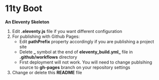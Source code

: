 # 11ty Boot

**An Eleventy Skeleton**

1. Edit **.eleventy.js** file if you want different configuration
2. For publishing with Github Pages: 
    - Edit **pathPrefix** property accordingly if you are publishing a project site 
    - Delete **_** symbol at the end of **eleventy_build.yml_** file in **.github/workflows** directory  
    - First deployment will not work. You will need to change publsihing source to **gh-pages** branch on your repository settings
3. Change or delete this **README** file
